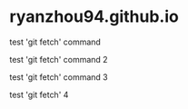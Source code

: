 # ryanzhou94.github.io

test 'git fetch' command

test 'git fetch' command 2

test 'git fetch' command 3

test 'git fetch' 4
